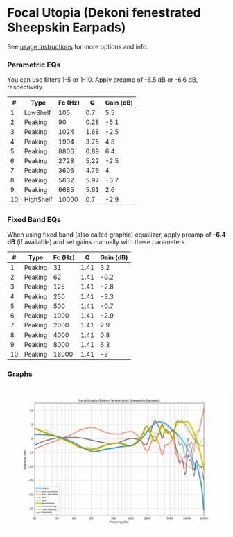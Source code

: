 # Focal Utopia (Dekoni fenestrated Sheepskin Earpads)
See [usage instructions](https://github.com/jaakkopasanen/AutoEq#usage) for more options and info.

### Parametric EQs
You can use filters 1-5 or 1-10. Apply preamp of -6.5 dB or -6.6 dB, respectively.

|   # | Type      |   Fc (Hz) |    Q |   Gain (dB) |
|-----|-----------|-----------|------|-------------|
|   1 | LowShelf  |       105 | 0.7  |         5.5 |
|   2 | Peaking   |        90 | 0.28 |        -5.1 |
|   3 | Peaking   |      1024 | 1.68 |        -2.5 |
|   4 | Peaking   |      1904 | 3.75 |         4.8 |
|   5 | Peaking   |      8806 | 0.89 |         6.4 |
|   6 | Peaking   |      2728 | 5.22 |        -2.5 |
|   7 | Peaking   |      3606 | 4.76 |         4   |
|   8 | Peaking   |      5632 | 5.97 |        -3.7 |
|   9 | Peaking   |      6685 | 5.61 |         2.6 |
|  10 | HighShelf |     10000 | 0.7  |        -2.9 |

### Fixed Band EQs
When using fixed band (also called graphic) equalizer, apply preamp of **-6.4 dB** (if available) and set gains manually with these parameters.

|   # | Type    |   Fc (Hz) |    Q |   Gain (dB) |
|-----|---------|-----------|------|-------------|
|   1 | Peaking |        31 | 1.41 |         3.2 |
|   2 | Peaking |        62 | 1.41 |        -0.2 |
|   3 | Peaking |       125 | 1.41 |        -2.8 |
|   4 | Peaking |       250 | 1.41 |        -3.3 |
|   5 | Peaking |       500 | 1.41 |        -0.7 |
|   6 | Peaking |      1000 | 1.41 |        -2.9 |
|   7 | Peaking |      2000 | 1.41 |         2.9 |
|   8 | Peaking |      4000 | 1.41 |         0.8 |
|   9 | Peaking |      8000 | 1.41 |         6.3 |
|  10 | Peaking |     16000 | 1.41 |        -3   |

### Graphs
![](./Focal%20Utopia%20(Dekoni%20fenestrated%20Sheepskin%20Earpads).png)
